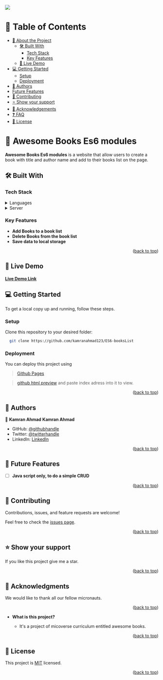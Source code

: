 ![](https://img.shields.io/badge/Microverse-blueviolet)

<!-- TABLE OF CONTENTS -->

# 📗 Table of Contents

- [📖 About the Project](#about-project)
  - [🛠 Built With](#built-with)
    - [Tech Stack](#tech-stack)
    - [Key Features](#key-features)
  - [🚀 Live Demo](#live-demo)
- [💻 Getting Started](#getting-started)
  - [Setup](#setup)
  - [Deployment](#triangular_flag_on_post-deployment)
- [👥 Authors](#authors)
- [Future Features](#future-features)
- [🤝 Contributing](#contributing)
- [⭐️ Show your support](#support)
- [🙏 Acknowledgements](#acknowledgements)
- [❓ FAQ](#faq)
- [📝 License](#license)

<!-- PROJECT DESCRIPTION -->

# 📖 Awesome Books Es6 modules <a name="about-project"></a>

**Awesome Books Es6 modules** is a website that allow users to create a book with title and author name and add to their books list on the page.

## 🛠 Built With <a name="built-with"></a>

### Tech Stack <a name="tech-stack"></a>



<details>
  <summary>Languages</summary>
  <ul>
    <li>HTML</li>
    <li>CSS</li>
    <li>Javascript</li>
  </ul>
</details>

<details>
  <summary>Server</summary>
  <ul>
    <li><a href="https://github.com/">Github</a></li>
  </ul>
</details>

<!-- Features -->

### Key Features <a name="key-features"></a>

- **Add Books to a book list**
- **Delete Books from the book list**
- **Save data to local storage**

<p align="right">(<a href="#readme-top">back to top</a>)</p>

<!-- LIVE DEMO -->

## 🚀 Live Demo <a name="live-demo"></a>

#### <a href="https://kamranahmad123.github.io/ES6-booksList/?">Live Demo Link</a>



<!-- GETTING STARTED -->

## 💻 Getting Started <a name="getting-started"></a>

To get a local copy up and running, follow these steps.



### Setup

Clone this repository to your desired folder:



```sh
  git clone https://github.com/kamranahmad123/ES6-booksList
```



### Deployment

You can deploy this project using 
> [Github Pages](https://docs.github.com/en/pages/getting-started-with-github-pages/creating-a-github-pages-site)

> [github html preview](https://github.com/kamranahmad123/ES6-booksList) and paste index adress into it to view.


<p align="right">(<a href="#readme-top">back to top</a>)</p>

<!-- AUTHORS -->

## 👥 Authors 
<a name="authors"></a>

👤 **Kamran Ahmad**
__Kamran Ahmad__
- GitHub: [@githubhandle](https://github.com/kamranahmad123) 
- Twitter: [@twitterhandle](https://twitter.com/handel)
- LinkedIn: [LinkedIn](https://www.linkedin.com/in/kamran-khan-9a293b113/)

<p align="right">(<a href="#readme-top">back to top</a>)</p>

## 🔭 Future Features <a name="future-features"></a>

- [ ] **Java script only, to do a simple CRUD**

<p align="right">(<a href="#readme-top">back to top</a>)</p>

<!-- CONTRIBUTING -->

## 🤝 Contributing <a name="contributing"></a>

Contributions, issues, and feature requests are welcome!

Feel free to check the [issues page](../../issues/).

<p align="right">(<a href="#readme-top">back to top</a>)</p>

<!-- SUPPORT -->

## ⭐️ Show your support <a name="support"></a>

If you like this project give me a star.

<p align="right">(<a href="#readme-top">back to top</a>)</p>

<!-- ACKNOWLEDGEMENTS -->

## 🙏 Acknowledgments <a name="acknowledgements"></a>

 We would like to thank all our fellow micronauts.


<p align="right">(<a href="#readme-top">back to top</a>)</p>

- **What is this project?**

  - It's a  project of micoverse curriculum entitled awesome books.

<p align="right">(<a href="#readme-top">back to top</a>)</p>

<!-- LICENSE -->

## 📝 License <a name="license"></a>

This project is [MIT](https://github.com/kamranahmad123/ES6-booksList/blob/ES6-booksList/LICENSE.md) licensed.

<p align="right">(<a href="#readme-top">back to top</a>)</p>

